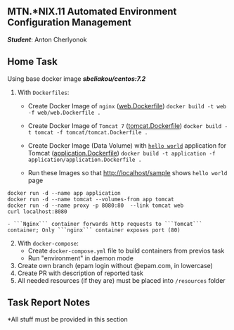 MTN.*NIX.11 Automated Environment Configuration Management
---

***Student***: Anton Cherlyonok

Home Task
---

Using base docker image ***sbeliakou/centos:7.2***

1. With ```Dockerfiles```:
   
    - Create Docker Image of ```nginx``` ([web.Dockerfile](/web.Dockerfile))
`docker build -t web -f web/web.Dockerfile .`

    - Create Docker Image of ```Tomcat 7``` ([tomcat.Dockerfile](/tomcat.Dockerfile))
`docker build -t tomcat -f tomcat/tomcat.Dockerfile .`

    - Create Docker Image (Data Volume) with [```hello world```](https://tomcat.apache.org/tomcat-7.0-doc/appdev/sample/sample.war) application for Tomcat ([application.Dockerfile](application.Dockerfile))
`docker build -t application -f application/application.Dockerfile .`

    - Run these Images so that [http://localhost/sample](http://localhost/sample) shows ```hello world``` page
```
docker run -d --name app application
docker run -d --name tomcat --volumes-from app tomcat
docker run -d --name proxy -p 8080:80  --link tomcat web
curl localhost:8080
```

    - ```Nginx``` container forwards http requests to ```Tomcat``` container; Only ```nginx``` container exposes port (80)

2. With ```docker-compose```:
    - Create ```docker-compose.yml``` file to build containers from previos task
    - Run "environment" in daemon mode
3. Create own branch (epam login without @epam.com, in lowercase)
4. Create PR with description of reported task
6. All needed resources (if they are) must be placed into ```/resources``` folder

Task Report Notes
---
*All stuff must be provided in this section
